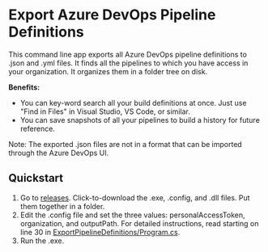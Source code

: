 # Export Azure DevOps Pipeline Definitions
This command line app exports all Azure DevOps pipeline definitions to .json and .yml files. It finds all the pipelines to which you have access in your organization. It organizes them in a folder tree on disk. 

**Benefits:** 
- You can key-word search all your build definitions at once. Just use "Find in Files" in Visual Studio, VS Code, or similar.
- You can save snapshots of all your pipelines to build a history for future reference. 

Note: The exported .json files are not in a format that can be imported through the Azure DevOps UI.

## Quickstart
1. Go to [releases](releases). Click-to-download the .exe, .config, and .dll files. Put them together in a folder. 
1. Edit the .config file and set the three values: personalAccessToken, organization, and outputPath.
   For detailed instructions, read starting on line 30 in [ExportPipelineDefinitions/Program.cs](ExportPipelineDefinitions/Program.cs).
1. Run the .exe.
